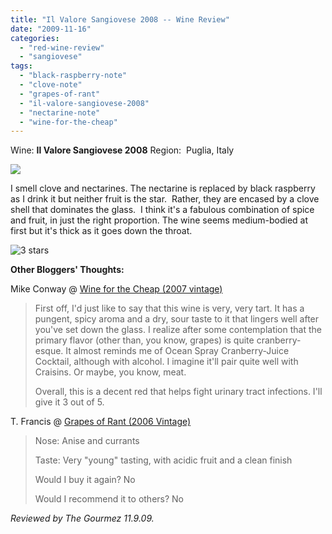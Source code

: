 ```yaml
---
title: "Il Valore Sangiovese 2008 -- Wine Review"
date: "2009-11-16"
categories:
  - "red-wine-review"
  - "sangiovese"
tags:
  - "black-raspberry-note"
  - "clove-note"
  - "grapes-of-rant"
  - "il-valore-sangiovese-2008"
  - "nectarine-note"
  - "wine-for-the-cheap"
---
```


Wine: **Il Valore Sangiovese 2008** Region:  Puglia, Italy

![](http://www.rebeccagomezfarrell.com/gourmez/photos/ilvalore004.jpg)

I smell clove and nectarines. The nectarine is replaced by black raspberry as I drink it but neither fruit is the star.  Rather, they are encased by a clove shell that dominates the glass.  I think it's a fabulous combination of spice and fruit, in just the right proportion. The wine seems medium-bodied at first but it's thick as it goes down the throat.




<div class="caption">

![3 stars](http://www.rebeccagomezfarrell.com/wp-content/uploads/2009/02/rating_avocado1.gif "rating_avocado1")</div>


**Other Bloggers' Thoughts:**

Mike Conway @ [Wine for the Cheap (2007 vintage)](http://www.wineforthecheap.com/2009/02/il-valore-marchese-de-petri-sangiovese.html)

> First off, I'd just like to say that this wine is very, very tart. It has a pungent, spicy aroma and a dry, sour taste to it that lingers well after you've set down the glass. I realize after some contemplation that the primary flavor (other than, you know, grapes) is quite cranberry-esque. It almost reminds me of Ocean Spray Cranberry-Juice Cocktail, although with alcohol. I imagine it'll pair quite well with Craisins. Or maybe, you know, meat.
>
> Overall, this is a decent red that helps fight urinary tract infections. I'll give it 3 out of 5.

T. Francis @ [Grapes of Rant (2006 Vintage)](http://cheapwinejournal.blogspot.com/2008/01/2006-il-valore-marchese-de-petre.html)

> Nose: Anise and currants
>
> Taste: Very "young" tasting, with acidic fruit and a clean finish
>
> Would I buy it again? No
>
> Would I recommend it to others? No

_Reviewed by The Gourmez 11.9.09._
